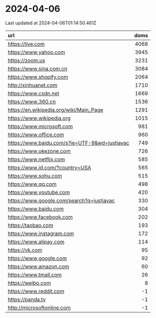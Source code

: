 # 2024-04-06

<!-- BEGIN -->
Last updated at 2024-04-06T01:14:50.461Z

url | doms
:- | -:
https://live.com | 4068
https://www.yahoo.com | 3945
https://zoom.us | 3231
https://www.sina.com.cn | 3084
https://www.shopify.com | 2064
http://xinhuanet.com | 1710
https://www.csdn.net | 1669
https://www.360.cn | 1536
https://en.wikipedia.org/wiki/Main_Page | 1291
https://www.wikipedia.org | 1015
https://www.microsoft.com | 981
https://www.office.com | 960
https://www.baidu.com/s?ie=UTF-8&wd=justjavac | 749
https://www.okezone.com | 726
https://www.netflix.com | 585
https://www.jd.com/?country=USA | 565
https://www.sohu.com | 515
https://www.qq.com | 498
https://www.youtube.com | 420
https://www.google.com/search?q=justjavac | 330
https://www.baidu.com | 304
https://www.facebook.com | 202
https://taobao.com | 193
https://www.instagram.com | 172
https://www.alipay.com | 114
https://vk.com | 95
https://www.google.com | 92
https://www.amazon.com | 60
https://www.tmall.com | 26
https://weibo.com | 8
https://www.reddit.com | -1
https://panda.tv | -1
http://microsoftonline.com | -1
<!-- END -->
